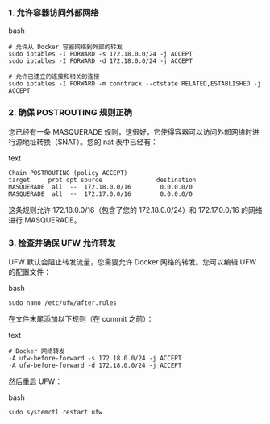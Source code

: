 ### 1. 允许容器访问外部网络

bash

```
# 允许从 Docker 容器网络到外部的转发
sudo iptables -I FORWARD -s 172.18.0.0/24 -j ACCEPT
sudo iptables -I FORWARD -d 172.18.0.0/24 -j ACCEPT

# 允许已建立的连接和相关的连接
sudo iptables -I FORWARD -m conntrack --ctstate RELATED,ESTABLISHED -j ACCEPT
```



### 2. 确保 POSTROUTING 规则正确

您已经有一条 MASQUERADE 规则，这很好，它使得容器可以访问外部网络时进行源地址转换（SNAT）。您的 nat 表中已经有：

text

```
Chain POSTROUTING (policy ACCEPT)
target     prot opt source               destination         
MASQUERADE  all  --  172.18.0.0/16        0.0.0.0/0           
MASQUERADE  all  --  172.17.0.0/16        0.0.0.0/0
```



这条规则允许 172.18.0.0/16（包含了您的 172.18.0.0/24）和 172.17.0.0/16 的网络进行 MASQUERADE。

### 3. 检查并确保 UFW 允许转发

UFW 默认会阻止转发流量，您需要允许 Docker 网络的转发。您可以编辑 UFW 的配置文件：

bash

```
sudo nano /etc/ufw/after.rules
```



在文件末尾添加以下规则（在 commit 之前）：

text

```
# Docker 网络转发
-A ufw-before-forward -s 172.18.0.0/24 -j ACCEPT
-A ufw-before-forward -d 172.18.0.0/24 -j ACCEPT
```



然后重启 UFW：

bash

```
sudo systemctl restart ufw
```